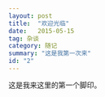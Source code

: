 ```yaml
---
layout: post
title:  "欢迎光临"
date:   2015-05-15
tag: 杂谈
category: 随记
summary: "这是我第一次来"
id: "2"
---
```

这是我来这里的第一个脚印。
